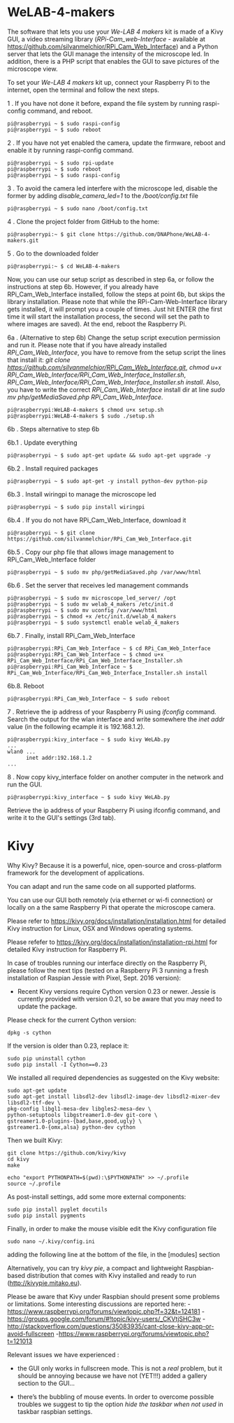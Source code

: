 # WeLAB-4-makers

The software that lets you use your _We-LAB 4 makers_ kit is made of a Kivy GUI, a video streaming library (_RPi-Cam_web-Interface_ - available at https://github.com/silvanmelchior/RPi_Cam_Web_Interface) and a Python server that lets the GUI manage the intensity of the microscope led. In addition, there is a PHP script that enables the GUI to save pictures of the microscope view.

To set your _We-LAB 4 makers_ kit up, connect your Raspberry Pi to the internet, open the terminal and follow the next steps.

1 . If you have not done it before, expand the file system by running raspi-config command, and reboot.
```
pi@raspberrypi ~ $ sudo raspi-config
pi@raspberrypi ~ $ sudo reboot
```

2 . If you have not yet enabled the camera, update the firmware, reboot and enable it by running raspi-config command.
```
pi@raspberrypi ~ $ sudo rpi-update
pi@raspberrypi ~ $ sudo reboot
pi@raspberrypi ~ $ sudo raspi-config
```

3 . To avoid the camera led interfere with the microscope led, disable the former by adding _disable_camera_led=1_ to the _/boot/config.txt_ file
```
pi@raspberrypi ~ $ sudo nano /boot/config.txt
```

4 . Clone the project folder from GitHub to the home:
```
pi@raspberrypi:~ $ git clone https://github.com/DNAPhone/WeLAB-4-makers.git
```

5 . Go to the downloaded folder
```
pi@raspberrypi:~ $ cd WeLAB-4-makers
```

Now, you can use our setup script as described in step 6a, or follow the instructions at step 6b. However, if you already have RPi_Cam_Web_Interface installed, follow the steps at point 6b, but skips the library installation. Please note that while the RPi-Cam-Web-Interface library gets installed, it will prompt you a couple of times. Just hit ENTER (the first time it will start the installation process, the second will set the path to where images are saved). At the end, reboot the Raspberry Pi.

6a . (Alternative to step 6b) Change the setup script execution permission and run it. Please note that if you have already  installed _RPi_Cam_Web_Interface_, you have to remove from the setup script the lines that install it: _git clone https://github.com/silvanmelchior/RPi_Cam_Web_Interface.git_, _chmod u+x RPi_Cam_Web_Interface/RPi_Cam_Web_Interface_Installer.sh_, _RPi_Cam_Web_Interface/RPi_Cam_Web_Interface_Installer.sh install_. Also, you have to write the correct _RPi_Cam_Web_Interface_ install dir at line _sudo mv php/getMediaSaved.php RPi_Cam_Web_Interface_.
```
pi@raspberrypi:WeLAB-4-makers $ chmod u+x setup.sh
pi@raspberrypi:WeLAB-4-makers $ sudo ./setup.sh
```

6b . Steps alternative to step 6b

6b.1 . Update everything
```
pi@raspberrypi ~ $ sudo apt-get update && sudo apt-get upgrade -y
```

6b.2 . Install required packages
```
pi@raspberrypi ~ $ sudo apt-get -y install python-dev python-pip
```

6b.3 . Install wiringpi to manage the microscope led
```
pi@raspberrypi ~ $ sudo pip install wiringpi
```

6b.4 . If you do not have RPi_Cam_Web_Interface, download it
```
pi@raspberrypi ~ $ git clone https://github.com/silvanmelchior/RPi_Cam_Web_Interface.git
```

6b.5 . Copy our php file that allows image management to RPi_Cam_Web_Interface folder
```
pi@raspberrypi ~ $ sudo mv php/getMediaSaved.php /var/www/html
```

6b.6 . Set the server that receives led management commands
```
pi@raspberrypi ~ $ sudo mv microscope_led_server/ /opt
pi@raspberrypi ~ $ sudo mv welab_4_makers /etc/init.d
pi@raspberrypi ~ $ sudo mv uconfig /var/www/html
pi@raspberrypi ~ $ chmod +x /etc/init.d/welab_4_makers
pi@raspberrypi ~ $ sudo systemctl enable welab_4_makers
```

6b.7 . Finally, install RPi_Cam_Web_Interface
```
pi@raspberrypi:RPi_Cam_Web_Interface ~ $ cd RPi_Cam_Web_Interface
pi@raspberrypi:RPi_Cam_Web_Interface ~ $ chmod u+x RPi_Cam_Web_Interface/RPi_Cam_Web_Interface_Installer.sh
pi@raspberrypi:RPi_Cam_Web_Interface ~ $ RPi_Cam_Web_Interface/RPi_Cam_Web_Interface_Installer.sh install
```

6b.8. Reboot
```
pi@raspberrypi:RPi_Cam_Web_Interface ~ $ sudo reboot
```

7 . Retrieve the ip address of your Raspberry Pi using _ifconfig_ command. Search the output for the wlan interface and write somewhere the _inet addr_ value (in the following ecample it is 192.168.1.2).
```
pi@raspberrypi:kivy_interface ~ $ sudo kivy WeLAb.py
...
wlan0 ...
      inet addr:192.168.1.2
...
```

8 . Now copy kivy_interface folder on another computer in the network and run the GUI.
```
pi@raspberrypi:kivy_interface ~ $ sudo kivy WeLAb.py
```

Retrieve the ip address of your Raspberry Pi using ifconfig command, and write it to the GUI's settings (3rd tab).


# Kivy

Why Kivy? Because it is a powerful, nice, open-source and cross-platform framework for the development of applications.

You can adapt and run the same code on all supported platforms.

You can use our GUI both remotely (via ethernet or wi-fi connection) or locally on a the same Raspberry Pi that operate the microscope camera.

Please refer to https://kivy.org/docs/installation/installation.html for detailed Kivy instruction for Linux, OSX and Windows operating systems.

Please  refefer to https://kivy.org/docs/installation/installation-rpi.html for detailed Kivy instruction for Raspberry Pi. 

In case of troubles running our interface directly on the Raspberry Pi, please follow the next tips (tested on a Raspberry Pi 3 running a fresh installation of Raspian Jessie with Pixel, Sept. 2016 version):

- Recent Kivy versions require Cython version 0.23 or newer. Jessie is currently provided with version 0.21, so be aware that you may need to update  the package. 

Please check for the current Cython version:
```
dpkg -s cython
```

If the version is older than 0.23, replace it:
```
sudo pip uninstall cython
sudo pip install -I Cython==0.23
```

We installed all required dependencies as suggested on the Kivy website:
```
sudo apt-get update 
sudo apt-get install libsdl2-dev libsdl2-image-dev libsdl2-mixer-dev libsdl2-ttf-dev \    
pkg-config libgl1-mesa-dev libgles2-mesa-dev \    
python-setuptools libgstreamer1.0-dev git-core \    
gstreamer1.0-plugins-{bad,base,good,ugly} \    
gstreamer1.0-{omx,alsa} python-dev cython
```

Then we built Kivy:
```
git clone https://github.com/kivy/kivy 
cd kivy  
make 

echo "export PYTHONPATH=$(pwd):\$PYTHONPATH" >> ~/.profile 
source ~/.profile
 ```
 
As post-install settings, add some more external components:
```
sudo pip install pyglet docutils  
sudo pip install pygments 
```

Finally, in order to make the mouse visible edit the Kivy configuration file
```
sudo nano ~/.kivy/config.ini  
```
adding the following line at the bottom of the file, in the [modules] section

Alternatively, you can try _kivy pie_, a compact and lightweight Raspbian-based distribution that comes with Kivy installed and ready to run (http://kivypie.mitako.eu).

Please be aware that Kivy under Raspbian should present some problems or limitations. Some interesting discussions are reported here:
-https://www.raspberrypi.org/forums/viewtopic.php?f=32&t=124181
-https://groups.google.com/forum/#!topic/kivy-users/_CKVtjSHC3w
-http://stackoverflow.com/questions/35083935/cant-close-kivy-app-or-avoid-fullscreen
-https://www.raspberrypi.org/forums/viewtopic.php?t=121013

Relevant issues we have experienced : 
- the GUI only works in fullscreen mode. This is not a _real_ problem, but it should be annoying because we have not (YET!!!) added a gallery section to the GUI...

- there’s the bubbling of  mouse events. In order to overcome possible troubles we suggest to tip the option _hide  the taskbar when not used_ in taskbar raspbian settings.

